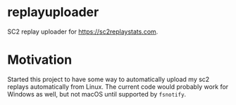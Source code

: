 # replayuploader

SC2 replay uploader for https://sc2replaystats.com.

# Motivation

Started this project to have some way to automatically upload my sc2 replays automatically from Linux.
The current code would probably work for Windows as well, but not macOS until supported by `fsnotify`.


